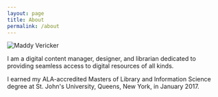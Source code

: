 ```yaml
---
layout: page
title: About
permalink: /about
---
```

![Maddy Vericker](https://lh3.googleusercontent.com/i2170VUGpWKSHpuAHRBV-7hnGYQc1dymwUAO9PdmUgsxHh5FFkkaTGkFOivK_mL3O0CIIHTXtM86QbtnZy6jJiB_hGx8iTeQSHGyI6Y1mCE74Fq_2me0x9G92EIY3zrPVzNOkVS0kUQcgin46pr9x9KIfUNR_gwArjCgYXg2GaaNUesiYtff6M2SH-AuqzoR8iwuT1IffEyYoyxgonXOZY3u_oawe9yllvGMLsndq28sZMzRgrObNzABrYrQ5_fHp-igbjEGPQhMbM9Jh60efcUyvyNE3D8fBiKKFsjtdJbQtH70pd8HBqHVlyuOyQqbH26EQUymDslIwsgZR7RfhgIYEDnGl56bxUQ-xGBmd4TNQBV52V2xFxC81eiNEaRMbMcE11_UBKZxoIVroi97iUJDJNKp0SURQZjZe0_-2pkSiPry9NZfFPWGHBKxDLIqn54NKJnYk4j07cdiWEldAP59QdtD4dp3QXKaqGvmjHStcGdW3kvhVhL7fRM_nYtPg-YMzfurqThzzP6tPeJYEQHhbeOjtWLMCxAzAld07pVM2qzG5CkyiwhSjuAQDlBkpTjIkTBERKfPmPwi4WEmXQGrynrnhauBJl2qu-pyOBx4k9od4YcnCO3add3A_faVqy4zML3-BdVb1ePhLOdXjfZPxcZ7riS--NqvQinC4T5gyc-dQZxD7A3YKoWkZF-cCSBpYzPkHQe1yZzuShg3bL-lRzPtDQiHFMXKglsx68BmkAoQDg=s201-no)

I am a digital content manager, designer, and librarian dedicated to providing seamless access to digital resources of all kinds.

I earned my ALA-accredited Masters of Library and Information Science degree at St. John's University, Queens, New York, in January 2017. 

